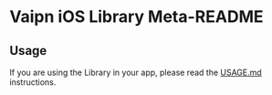 # Vaipn iOS Library Meta-README

## Usage

If you are using the Library in your app, please read the [USAGE.md](USAGE.md) instructions.
